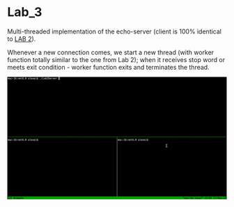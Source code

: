 # Lab_3

Multi-threaded implementation of the echo-server (client is 100% identical to [LAB 2](../Lab2)).

Whenever a new connection comes, we start a new thread (with worker function totally similar to the one from Lab 2); when it receives stop word or meets exit condition - worker function exits and terminates the thread.



![](../Screenshots/lab_3.gif)


